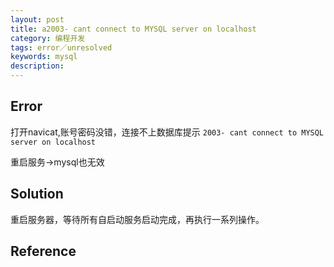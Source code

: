 ```yaml
---
layout: post
title: a2003- cant connect to MYSQL server on localhost
category: 编程开发
tags: error／unresolved
keywords: mysql
description: 
---	
```



## Error

打开navicat,账号密码没错，连接不上数据库提示 `2003- cant connect to MYSQL server on localhost`

重启服务->mysql也无效

## Solution

重启服务器，等待所有自启动服务启动完成，再执行一系列操作。

## Reference